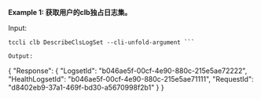 **Example 1: 获取用户的clb独占日志集。**



Input: 

```
tccli clb DescribeClsLogSet --cli-unfold-argument ```

Output: 
```
{
    "Response": {
        "LogsetId": "b046ae5f-00cf-4e90-880c-215e5ae72222",
        "HealthLogsetId": "b046ae5f-00cf-4e90-880c-215e5ae71111",
        "RequestId": "d8402eb9-37a1-469f-bd30-a5670998f2b1"
    }
}
```


